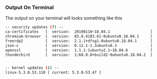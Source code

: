 

### Output On Terminal

The output on your terminal will looks something like this

```bash
-- security updates (7) --
ca-certificates   [  version:  20190110~18.04.1                  ]
chromium-browser  [  version:  83.0.4103.61-0ubuntu0.18.04.1     ]
freerdp2          [  version:  2.1.1+dfsg1-0ubuntu0.18.04.1      ]
json-c            [  version:  0.12.1-1.3ubuntu0.3               ]
openssl           [  version:  1.1.1-1ubuntu2.1~18.04.6          ]
thunderbird       [  version:  1:68.8.0+build2-0ubuntu0.18.04.2  ]


-- kernel updates (1) --
linux-5.3.0.53.110 [ current: 5.3.0-53.47 ]
```
